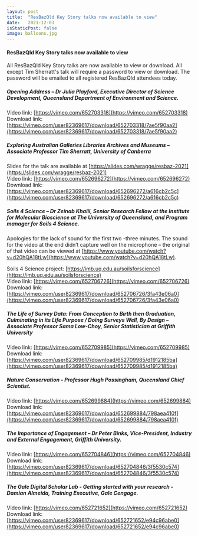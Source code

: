 ```yaml
---
layout: post
title:  "ResBazQld Key Story talks now available to view"
date:   2021-12-03
isStaticPost: false
image: balloons.jpg
---
```


#### ResBazQld Key Story talks now available to view

All ResBazQld Key Story talks are now available to view or download. All except Tim Sherratt's talk will require a password to view or download. The password will be emailed to all registered ResBazQld attendees today. 

##### Opening Address – Dr Julia Playford, Executive Director of Science Development, Queensland Department of Environment and Science.

Video link: [https://vimeo.com/652703318](https://vimeo.com/652703318)     
Download link: [https://vimeo.com/user82369617/download/652703318/7ae5f90aa2](https://vimeo.com/user82369617/download/652703318/7ae5f90aa2) 

##### Exploring Australian Galleries Libraries Archives and Museums – Associate Professor Tim Sherratt, University of Canberra     

Slides for the talk are available at [https://slides.com/wragge/resbaz-2021](https://slides.com/wragge/resbaz-2021)   
Video link: [https://vimeo.com/652696272](https://vimeo.com/652696272)   
Download link: [https://vimeo.com/user82369617/download/652696272/a616cb2c5c](https://vimeo.com/user82369617/download/652696272/a616cb2c5c)


##### Soils 4 Science – Dr Zeinab Khalil, Senior Research Fellow at the Institute for Molecular Bioscience at The University of Queensland, and Program manager for Soils 4 Science.

Apologies for the lack of sound for the first two -three minutes. The sound for the video at the end didn’t capture well on the microphone – the original of that video can be viewed at [https://www.youtube.com/watch?v=d20hQA18tLw](https://www.youtube.com/watch?v=d20hQA18tLw).

Soils 4 Science project: [https://imb.uq.edu.au/soilsforscience](https://imb.uq.edu.au/soilsforscience)    
Video link: [https://vimeo.com/652706726](https://vimeo.com/652706726)       
Download link: [https://vimeo.com/user82369617/download/652706726/3fa43e06a0](https://vimeo.com/user82369617/download/652706726/3fa43e06a0) 

##### The Life of Survey Data: From Conception to Birth then Graduation, Culminating in its Life Purpose / Doing Surveys Well, By Design – Associate Professor Sama Low-Choy,  Senior Statistician at Griffith University

Video link: [https://vimeo.com/652709985](https://vimeo.com/652709985)    
Download link: [https://vimeo.com/user82369617/download/652709985/d1912185ba](https://vimeo.com/user82369617/download/652709985/d1912185ba) 

##### Nature Conservation - Professor Hugh Possingham, Queensland Chief Scientist.

Video link: [https://vimeo.com/652699884](https://vimeo.com/652699884)    
Download link: [https://vimeo.com/user82369617/download/652699884/798aea410f](https://vimeo.com/user82369617/download/652699884/798aea410f) 

##### The Importance of Engagement – Dr Peter Binks, Vice-President, Industry and External Engagement, Griffith University.

Video link: [https://vimeo.com/652704846](https://vimeo.com/652704846)    
Download link: [https://vimeo.com/user82369617/download/652704846/3f5530c574](https://vimeo.com/user82369617/download/652704846/3f5530c574) 

##### The Gale Digital Scholar Lab - Getting started with your research - Damian Almeida, Training Executive, Gale Cengage.

Video link: [https://vimeo.com/652721652](https://vimeo.com/652721652)    
Download link: [https://vimeo.com/user82369617/download/652721652/e94c96abe0](https://vimeo.com/user82369617/download/652721652/e94c96abe0) 
